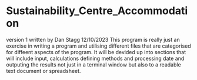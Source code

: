 # Sustainability_Centre_Accommodation
version 1 written by Dan Stagg 12/10/2023
This program is really just  an exercise in writing a program and utilising different files that are categorised for diffeent aspects of the program.
It will be devided up into sections that will include input, calculations defining methods and processing date and outputing the results not just in a terminal window but also to a readable text document or spreadsheet.
